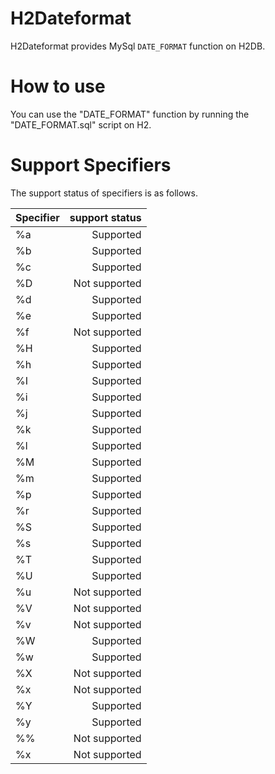 
# H2Dateformat
H2Dateformat provides MySql `DATE_FORMAT` function on H2DB.

# How to use
You can use the "DATE_FORMAT" function by running the "DATE_FORMAT.sql" script on H2.

# Support Specifiers
The support status of specifiers is as follows.

|Specifier|support status|
|:-----------|------------:|
|%a|Supported|
|%b|Supported|
|%c|Supported|
|%D|Not supported|
|%d|Supported|
|%e|Supported|
|%f|Not supported|
|%H|Supported|
|%h|Supported|
|%I|Supported|
|%i|Supported|
|%j|Supported|
|%k|Supported|
|%l|Supported|
|%M|Supported|
|%m|Supported|
|%p|Supported|
|%r|Supported|
|%S|Supported|
|%s|Supported|
|%T|Supported|
|%U|Supported|
|%u|Not supported|
|%V|Not supported|
|%v|Not supported|
|%W|Supported|
|%w|Supported|
|%X|Not supported|
|%x|Not supported|
|%Y|Supported|
|%y|Supported|
|%%|Not supported|
|%x|Not supported|